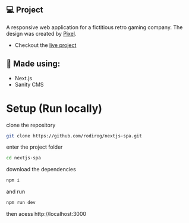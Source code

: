 ## 💻 Project
A responsive web application for a fictitious retro gaming company. 
The design was created by [Pixel](https://ejpixel.com.br/).

- Checkout the [live project](https://jojos-beta.vercel.app/)

## 🧪 Made using:

- Next.js
- Sanity CMS

# Setup (Run locally)
clone the repository
```bash
git clone https://github.com/rodirog/nextjs-spa.git
```
enter the project folder

```bash
cd nextjs-spa
```

download the dependencies
```bash
npm i
```

and run
```bash
npm run dev 
```

then acess http://localhost:3000
